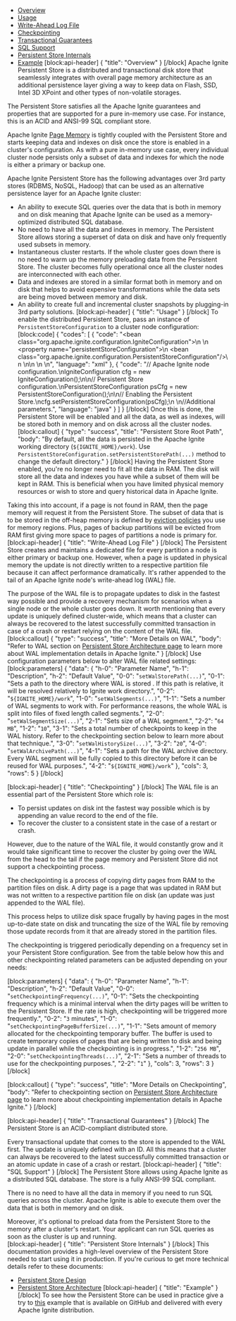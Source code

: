 * [Overview](#section-overview)
* [Usage](#section-usage)
* [Write-Ahead Log File](#section-write-ahead-log-file)
* [Checkpointing](#section-checkpointing)
* [Transactional Guarantees](#section-transactional-guarantees)
* [SQL Support](#section-sql-support)
* [Persistent Store Internals](#section-persistent-store-internals)
* [Example](#section-example)
[block:api-header]
{
  "title": "Overview"
}
[/block]
Apache Ignite Persistent Store is a distributed and transactional disk store that seamlessly integrates with overall page memory architecture as an additional persistence layer giving a way to keep data on Flash, SSD, Intel 3D XPoint and other types of non-volatile storages.

The Persistent Store satisfies all the Apache Ignite guarantees and properties that are supported for a pure in-memory use case. For instance, this is an ACID and ANSI-99 SQL compliant store.  
 
Apache Ignite [Page Memory](doc:page-memory) is tightly coupled with the Persistent Store and starts keeping data and indexes on disk once the store is enabled in a cluster's configuration. As with a pure in-memory use case, every individual cluster node persists only a subset of data and indexes for which the node is either a primary or backup one.

Apache Ignite Persistent Store has the following advantages over 3rd party stores (RDBMS, NoSQL, Hadoop) that can be used as an alternative persistence layer for an Apache Ignite cluster:
* An ability to execute SQL queries over the data that is both in memory and on disk meaning that Apache Ignite can be used as a memory-optimized distributed SQL database.
* No need to have all the data and indexes in memory. The Persistent Store allows storing a superset of data on disk and have only frequently used subsets in memory.
* Instantaneous cluster restarts. If the whole cluster goes down there is no need to warm up the memory preloading data from the Persistent Store. The cluster becomes fully operational once all the cluster nodes are interconnected with each other.
* Data and indexes are stored in a similar format both in memory and on disk that helps to avoid expensive transformations while the data sets are being moved between memory and disk. 
* An ability to create full and incremental cluster snapshots by plugging-in 3rd party solutions.
[block:api-header]
{
  "title": "Usage"
}
[/block]
To enable the distributed Persistent Store, pass an instance of `PersistentStoreConfiguration` to a cluster node configuration: 
[block:code]
{
  "codes": [
    {
      "code": "<bean class=\"org.apache.ignite.configuration.IgniteConfiguration\">\n  <!-- Enabling Apache Ignite Persistent Store. -->\n  <property name=\"persistentStoreConfiguration\">\n    <bean class=\"org.apache.ignite.configuration.PersistentStoreConfiguration\"/>\n  </property>\n\n  <!-- Additional setting. -->\n \n</bean>",
      "language": "xml"
    },
    {
      "code": "// Apache Ignite node configuration.\nIgniteConfiguration cfg = new IgniteConfiguration();\n\n// Persistent Store configuration.\nPersistentStoreConfiguration psCfg = new PersistentStoreConfiguration();\n\n// Enabling the Persistent Store.\ncfg.setPersistentStoreConfiguration(psCfg);\n        \n//Additional parameters.",
      "language": "java"
    }
  ]
}
[/block]
Once this is done, the Persistent Store will be enabled and all the data, as well as indexes, will be stored both in memory and on disk across all the cluster nodes. 
[block:callout]
{
  "type": "success",
  "title": "Persistent Store Root Path",
  "body": "By default, all the data is persisted in the Apache Ignite working directory (`${IGNITE_HOME}/work`). Use `PersistentStoreConfiguration.setPersistentStorePath(...)` method to change the default directory."
}
[/block]
Having the Persistent Store enabled, you're no longer need to fit all the data in RAM. The disk will store all the data and indexes you have while a subset of them will be kept in RAM. This is beneficial when you have limited physical memory resources or wish to store and query historical data in Apache Ignite.

Taking this into account, if a page is not found in RAM, then the page memory will request it from the Persistent Store. The subset of data that is to be stored in the off-heap memory is defined by [eviction policies](https://apacheignite.readme.io/docs/evictions#section-page-based-eviction) you use for memory regions. Plus, pages of backup partitions will be evicted from RAM first giving more space to pages of partitions a node is primary for.
[block:api-header]
{
  "title": "Write-Ahead Log File"
}
[/block]
The Persistent Store creates and maintains a dedicated file for every partition a node is either primary or backup one. However, when a page is updated in physical memory the update is not directly written to a respective partition file because it can affect performance dramatically. It's rather appended to the tail of an Apache Ignite node's write-ahead log (WAL) file.

The purpose of the WAL file is to propagate updates to disk in the fastest way possible and provide a recovery mechanism for scenarios when a single node or the whole cluster goes down. It worth mentioning that every update is uniquely defined cluster-wide, which means that a cluster can always be recovered to the latest successfully committed transaction in case of a crash or restart relying on the content of the WAL file.
[block:callout]
{
  "type": "success",
  "title": "More Details on WAL",
  "body": "Refer to WAL section on [Persistent Store Architecture page](https://cwiki.apache.org/confluence/display/IGNITE/Persistent+Store+Architecture#PersistentStoreArchitecture-Write-Ahead-Log) to learn more about WAL implementation details in Apache Ignite."
}
[/block]
Use configuration parameters below to alter WAL file related settings:
[block:parameters]
{
  "data": {
    "h-0": "Parameter Name",
    "h-1": "Description",
    "h-2": "Default Value",
    "0-0": "`setWalStorePath(...)`",
    "0-1": "Sets a path to the directory where WAL is stored . If this path is relative, it will be resolved relatively to Ignite work directory.",
    "0-2": "`${IGNITE_HOME}/work`",
    "1-0": "`setWalSegments(...)`",
    "1-1": "Sets a number of WAL segments to work with. For performance reasons, the whole WAL is split into files of fixed length called segments.",
    "2-0": "`setWalSegmentSize(...)`",
    "2-1": "Sets size of a WAL segment.",
    "2-2": "`64 MB`",
    "1-2": "`10`",
    "3-1": "Sets a total number of checkpoints to keep in the WAL history. Refer to the checkpointing section below to learn more about that technique.",
    "3-0": "`setWalHistorySize(...)`",
    "3-2": "`20`",
    "4-0": "`setWalArchivePath(...)`",
    "4-1": "Sets a path for the WAL archive directory. Every WAL segment will be fully copied to this directory before it can be reused for WAL purposes.",
    "4-2": "`${IGNITE_HOME}/work`"
  },
  "cols": 3,
  "rows": 5
}
[/block]

[block:api-header]
{
  "title": "Checkpointing"
}
[/block]
The WAL file is an essential part of the Persistent Store which role is:
* To persist updates on disk int the fastest way possible which is by appending an value record to the end of the file.
* To recover the cluster to a consistent state in the case of a restart or crash.

However, due to the nature of the WAL file, it would constantly grow and it would take significant time to recover the cluster by going over the WAL from the head to the tail if the page memory and Persistent Store did not support a checkpointing process.

The checkpointing is a process of copying dirty pages from RAM to the partition files on disk. A dirty page is a page that was updated in RAM but was not written to a respective partition file on disk (an update was just appended to the WAL file).

This process helps to utilize disk space frugally by having pages in the most up-to-date state on disk and truncating the size of the WAL file by removing those update records from it that are already stored in the partition files.  

The checkpointing is triggered periodically depending on a frequency set in your Persistent Store configuration. See from the table below how this and other checkpointing related parameters can be adjusted depending on your needs: 
     
[block:parameters]
{
  "data": {
    "h-0": "Parameter Name",
    "h-1": "Description",
    "h-2": "Default Value",
    "0-0": "`setCheckpointingFrequency(...)`",
    "0-1": "Sets the checkpointing frequency which is a minimal interval when the dirty pages will be written to the Persistent Store. If the rate is high, checkpointing will be triggered more frequently.",
    "0-2": "`3` minutes",
    "1-0": "`setCheckpointingPageBufferSize(...)`",
    "1-1": "Sets amount of memory allocated for the checkpointing temporary buffer. The buffer is used to create temporary copies of pages that are being written to disk and being update in parallel while the checkpointing is in progress.",
    "1-2": "`256 MB`",
    "2-0": "`setCheckpointingThreads(...)`",
    "2-1": "Sets a number of threads to use for the checkpointing purposes.",
    "2-2": "`1`"
  },
  "cols": 3,
  "rows": 3
}
[/block]

[block:callout]
{
  "type": "success",
  "title": "More Details on Checkpointing",
  "body": "Refer to checkpointing section on [Persistent Store Architecture page](https://cwiki.apache.org/confluence/display/IGNITE/Persistent+Store+Architecture#PersistentStoreArchitecture-Checkpointing) to learn more about checkpointing implementation details in Apache Ignite."
}
[/block]

[block:api-header]
{
  "title": "Transactional Guarantees"
}
[/block]
The Persistent Store is an ACID-compliant distributed store.

Every transactional update that comes to the store is appended to the WAL first. The update is uniquely defined with an ID. All this means that a cluster can always be recovered to the latest successfully committed transaction or an atomic update ​in case of a crash or restart.
[block:api-header]
{
  "title": "SQL Support"
}
[/block]
The Persistent Store allows using Apache Ignite as a distributed SQL database. The store is a fully ANSI-99 SQL compliant.

There is no need to have all the data in memory if you need to run SQL queries across the cluster. Apache Ignite is able to execute them over the data that is both in memory and on disk. 

Moreover, it's optional to preload data from the Persistent Store to the memory after a cluster's restart. Your applicant can run SQL queries as soon as the cluster is up and running.  
[block:api-header]
{
  "title": "Persistent Store Internals"
}
[/block]
This documentation provides a high-level overview of the Persistent Store needed to start using it in production. If you're curious to get more technical details refer to these documents:
* [Persistent Store Design](https://cwiki.apache.org/confluence/display/IGNITE/Persistent+Store+Overview)
* [Persistent Store Architecture](https://cwiki.apache.org/confluence/display/IGNITE/Persistent+Store+Architecture)
[block:api-header]
{
  "title": "Example"
}
[/block]
To see how the Persistent Store can be used in practice give a try to [this](https://github.com/apache/ignite/tree/ignite-5267/examples/src/main/java/org/apache/ignite/examples/persistentstore) example that is available on GitHub and delivered with every Apache Ignite distribution.